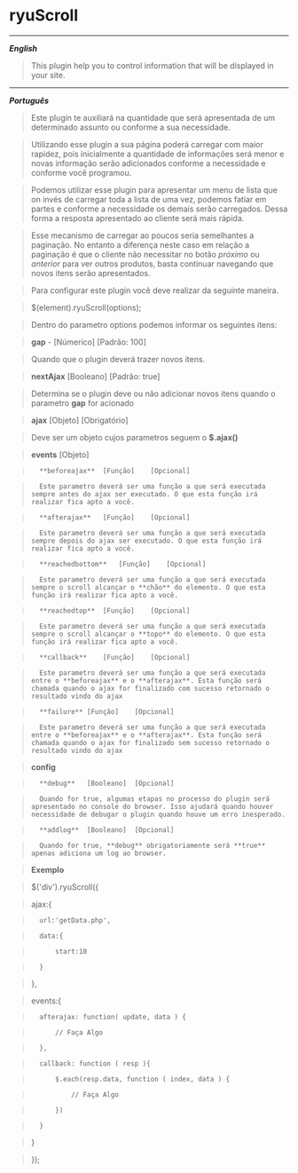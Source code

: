 ryuScroll
=======

----------
***English***

> This plugin help you to control information that will be displayed in your site. 

----------

***Português***

> Este plugin te auxiliará na quantidade que será apresentada de um determinado assunto ou conforme a sua necessidade.

> Utilizando esse plugin a sua página poderá carregar com maior rapidez, pois inicialmente a quantidade de informações será menor e novas informação serão adicionados conforme a necessidade e conforme você programou.

> Podemos utilizar esse plugin para apresentar um menu de lista que on invés de carregar toda a lista de uma vez, podemos fatiar em partes e conforme a necessidade os demais serão carregados. Dessa forma a resposta apresentado ao cliente será mais rápida.

> Esse mecanismo de carregar ao poucos seria semelhantes a paginação. No entanto a diferença neste caso em relação a paginação é que o cliente não
necessitar no botão *próximo* ou *anterior* para ver outros produtos, basta continuar navegando que novos itens serão apresentados.

> Para configurar este plugin você deve realizar da seguinte maneira.

>	$(element).ryuScroll(options);

>	Dentro do parametro options podemos informar os seguintes itens:

>	**gap**	- [Númerico]	[Padrão: 100]

>	Quando que o plugin deverá trazer novos itens.

>	**nextAjax**	[Booleano]	[Padrão: true]

>	Determina se o plugin deve ou não adicionar novos itens quando o parametro **gap** for acionado

>	**ajax**	[Objeto]	[Obrigatório]

>	Deve ser um objeto cujos parametros seguem o **$.ajax()**

>	**events**	[Objeto]

>		**beforeajax**	[Função]	[Opcional]

>		Este parametro deverá ser uma função a que será executada sempre antes do ajax ser executado. O que esta função irá realizar fica apto a você.

>		**afterajax**	[Função]	[Opcional]

>		Este parametro deverá ser uma função a que será executada sempre depois do ajax ser executado. O que esta função irá realizar fica apto a você.

>		**reachedbottom**	[Função]	[Opcional]

>		Este parametro deverá ser uma função a que será executada sempre o scroll alcançar o **chão** do elemento. O que esta função irá realizar fica apto a você.

>		**reachedtop**	[Função]	[Opcional]

>		Este parametro deverá ser uma função a que será executada sempre o scroll alcançar o **topo** do elemento. O que esta função irá realizar fica apto a você.

>		**callback**	[Função]	[Opcional]

>		Este parametro deverá ser uma função a que será executada entre o **beforeajax** e o **afterajax**. Esta função será chamada quando o ajax for finalizado com sucesso retornado o resultado vindo do ajax

>		**failure**	[Função]	[Opcional]

>		Este parametro deverá ser uma função a que será executada entre o **beforeajax** e o **afterajax**. Esta função será chamada quando o ajax for finalizado sem sucesso retornado o resultado vindo do ajax

>	**config**

>		**debug**	[Booleano]	[Opcional]

>		Quando for true, algumas etapas no processo do plugin será apresentado no console do browser. Isso ajudará quando houver necessidade de debugar o plugin quando houve um erro inesperado.

>		**addlog**	[Booleano]	[Opcional]

>		Quando for true, **debug** obrigatoriamente será **true** apenas adiciona um log ao browser.

>	**Exemplo**

>	$('div').ryuScroll({

>	ajax:{

>		url:'getData.php',

>		data:{

>			start:10

>		}

>	},

>	events:{

>		afterajax: function( update, data ) {

>			// Faça Algo

>		},

>		callback: function ( resp ){

>			$.each(resp.data, function ( index, data ) {

>				// Faça Algo

>			})

>		}

>	}

>	});
